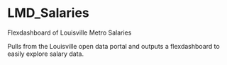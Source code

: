 # LMD_Salaries
Flexdashboard of Louisville Metro Salaries

Pulls from the Louisville open data portal and outputs a flexdashboard to easily explore salary data.
